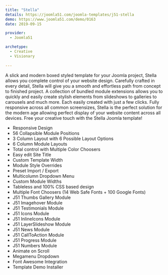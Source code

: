 ```yaml
---
title: "Stella"
details: https://joomla51.com/joomla-templates/j51-stella
demo: https://www.joomla51.com/demo/0163
date: 2019-09-15

provider: 
  - Joomla51

archetype:
  - Creative
  - Visionary
  
---
```


A slick and modern boxed styled template for your Joomla project, Stella allows you complete control of your website design. Carefully crafted in every detail, Stella will give you a smooth and effortless path from concept to finished project. A collection of bundled module extensions allows you to quickly and easily create stylish elements from slideshows to galleries to carousels and much more. Each easily created with just a few clicks. Fully responsive across all common screensizes, Stella is the perfect solution for the modern age allowing perfect display of your website content across all devices. Free your creative touch with the Stella Joomla template!

* Responsive Design
* 56 Collapsible Module Positions
* 3 Column Layout with 6 Possible Layout Options
* 6 Column Module Layouts
* Total control with Multiple Color Choosers
* Easy edit Site Title
* Custom Template Width
* Module Style Overrides
* Preset Import / Export
* Multicolumn Dropdown Menu
* Custom Module Widths
* Tableless and 100% CSS based design
* Multiple Font Choosers (14 Web Safe Fonts + 100 Google Fonts)
* J51 Thumbs Gallery Module
* J51 Imagehover Module
* J51 Testimonials Module
* J51 Icons Module
* J51 InlineIcons Module
* J51 LayerSlideshow Module
* J51 News Module
* J51 CallToAction Module
* J51 Progress Module
* J51 Numbers Module
* Animate on Scroll
* Megamenu Dropdown
* Font Awesome Integration
* Template Demo Installer
